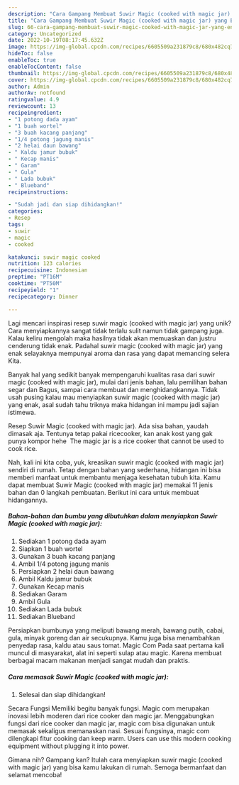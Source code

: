 ```yaml
---
description: "Cara Gampang Membuat Suwir Magic (cooked with magic jar) yang Enak"
title: "Cara Gampang Membuat Suwir Magic (cooked with magic jar) yang Enak"
slug: 66-cara-gampang-membuat-suwir-magic-cooked-with-magic-jar-yang-enak
category: Uncategorized
date: 2022-10-19T08:17:45.632Z
image: https://img-global.cpcdn.com/recipes/6605509a231879c8/680x482cq70/suwir-magic-cooked-with-magic-jar-foto-resep-utama.jpg
hideToc: false
enableToc: true
enableTocContent: false
thumbnail: https://img-global.cpcdn.com/recipes/6605509a231879c8/680x482cq70/suwir-magic-cooked-with-magic-jar-foto-resep-utama.jpg
cover: https://img-global.cpcdn.com/recipes/6605509a231879c8/680x482cq70/suwir-magic-cooked-with-magic-jar-foto-resep-utama.jpg
author: Admin
authorAv: notfound
ratingvalue: 4.9
reviewcount: 13
recipeingredient:
- "1 potong dada ayam"
- "1 buah wortel"
- "3 buah kacang panjang"
- "1/4 potong jagung manis"
- "2 helai daun bawang"
- " Kaldu jamur bubuk"
- " Kecap manis"
- " Garam"
- " Gula"
- " Lada bubuk"
- " Blueband"
recipeinstructions:

- "Sudah jadi dan siap dihidangkan!"
categories:
- Resep
tags:
- suwir
- magic
- cooked

katakunci: suwir magic cooked 
nutrition: 123 calories
recipecuisine: Indonesian
preptime: "PT16M"
cooktime: "PT50M"
recipeyield: "1"
recipecategory: Dinner

---
```





Lagi mencari inspirasi resep suwir magic (cooked with magic jar) yang unik? Cara menyiapkannya sangat tidak terlalu sulit namun tidak gampang juga. Kalau keliru mengolah maka hasilnya tidak akan memuaskan dan justru cenderung tidak enak. Padahal suwir magic (cooked with magic jar) yang enak selayaknya mempunyai aroma dan rasa yang dapat memancing selera Kita.





Banyak hal yang sedikit banyak mempengaruhi kualitas rasa dari suwir magic (cooked with magic jar), mulai dari jenis bahan, lalu pemilihan bahan segar dan Bagus, sampai cara membuat dan menghidangkannya. Tidak usah pusing kalau mau menyiapkan suwir magic (cooked with magic jar) yang enak,      asal sudah tahu triknya maka hidangan ini mampu jadi sajian istimewa.














Resep Suwir Magic (cooked with magic jar). Ada sisa bahan, yaudah dimasak aja. Tentunya tetap pakai ricecooker, kan anak kost yang gak punya kompor hehe ️ The magic jar is a rice cooker that cannot be used to cook rice.






Nah, kali ini kita coba, yuk, kreasikan suwir magic (cooked with magic jar) sendiri di rumah. Tetap dengan bahan yang sederhana, hidangan ini bisa memberi manfaat untuk membantu menjaga kesehatan tubuh kita. Kamu dapat membuat Suwir Magic (cooked with magic jar) memakai 11 jenis bahan dan 0 langkah pembuatan. Berikut ini cara untuk membuat hidangannya.

<!--inarticleads1-->

##### Bahan-bahan dan bumbu yang dibutuhkan dalam menyiapkan Suwir Magic (cooked with magic jar):

1. Sediakan 1 potong dada ayam
1. Siapkan 1 buah wortel
1. Gunakan 3 buah kacang panjang
1. Ambil 1/4 potong jagung manis
1. Persiapkan 2 helai daun bawang
1. Ambil  Kaldu jamur bubuk
1. Gunakan  Kecap manis
1. Sediakan  Garam
1. Ambil  Gula
1. Sediakan  Lada bubuk
1. Sediakan  Blueband


Persiapkan bumbunya yang meliputi bawang merah, bawang putih, cabai, gula, minyak goreng dan air secukupnya. Kamu juga bisa menambahkan penyedap rasa, kaldu atau saus tomat. Magic Com Pada saat pertama kali muncul di masyarakat, alat ini seperti sulap atau magic. Karena membuat berbagai macam makanan menjadi sangat mudah dan praktis. 

<!--inarticleads2-->

##### Cara memasak Suwir Magic (cooked with magic jar):


1. Selesai dan siap dihidangkan!

Secara Fungsi Memiliki begitu banyak fungsi. Magic com merupakan inovasi lebih moderen dari rice cooker dan magic jar. Menggabungkan fungsi dari rice cooker dan magic jar, magic com bisa digunakan untuk memasak sekaligus memanaskan nasi. Sesuai fungsinya, magic com dilengkapi fitur cooking dan keep warm. Users can use this modern cooking equipment without plugging it into power. 

Gimana nih? Gampang kan? Itulah cara menyiapkan suwir magic (cooked with magic jar) yang bisa kamu lakukan di rumah. Semoga bermanfaat dan selamat mencoba!

